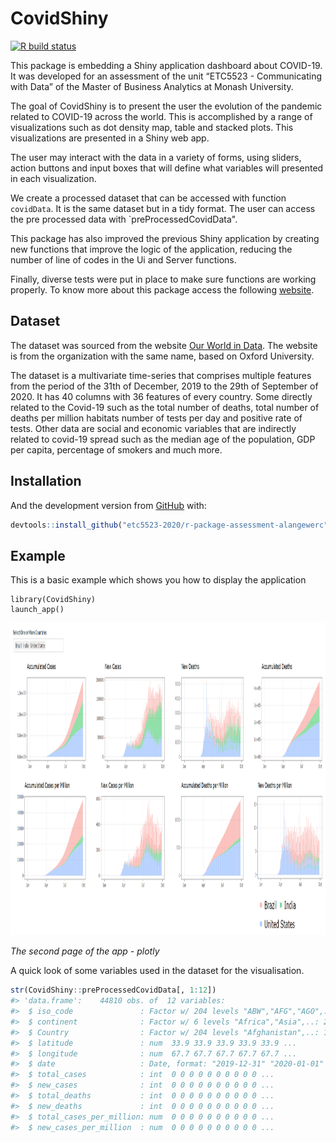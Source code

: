 
<!-- README.md is generated from README.Rmd. Please edit that file -->

# CovidShiny

<!-- badges: start -->

[![R build
status](https://github.com/etc5523-2020/r-package-assessment-alangewerc/workflows/R-CMD-check/badge.svg)](https://github.com/etc5523-2020/r-package-assessment-alangewerc/actions)
<!-- badges: end -->

This package is embedding a Shiny application dashboard about COVID-19.
It was developed for an assessment of the unit “ETC5523 - Communicating
with Data” of the Master of Business Analytics at Monash University.

The goal of CovidShiny is to present the user the evolution of the
pandemic related to COVID-19 across the world. This is accomplished by a
range of visualizations such as dot density map, table and stacked
plots. This visualizations are presented in a Shiny web app.

The user may interact with the data in a variety of forms, using
sliders, action buttons and input boxes that will define what variables
will presented in each visualization.

We create a processed dataset that can be accessed with function
`covidData`. It is the same dataset but in a tidy format. The user can
access the pre processed data with \`preProcessedCovidData".

This package has also improved the previous Shiny application by
creating new functions that improve the logic of the application,
reducing the number of line of codes in the Ui and Server functions.

Finally, diverse tests were put in place to make sure functions are
working properly. To know more about this package access the following
[website](https://etc5523-2020.github.io/r-package-assessment-alangewerc/).

## Dataset

The dataset was sourced from the website [Our World in
Data](https://ourworldindata.org/coronavirus/country/bolivia?country=~BOL).
The website is from the organization with the same name, based on Oxford
University.

The dataset is a multivariate time-series that comprises multiple
features from the period of the 31th of December, 2019 to the 29th of
September of 2020. It has 40 columns with 36 features of every country.
Some directly related to the Covid-19 such as the total number of
deaths, total number of deaths per million habitats number of tests per
day and positive rate of tests. Other data are social and economic
variables that are indirectly related to covid-19 spread such as the
median age of the population, GDP per capita, percentage of smokers and
much more.

## Installation

And the development version from [GitHub](https://github.com/) with:

``` r
devtools::install_github("etc5523-2020/r-package-assessment-alangewerc")
```

## Example

This is a basic example which shows you how to display the application

``` example
library(CovidShiny)
launch_app()
```

<img src="image/app.png" height = '500' width="1000"/>

*The second page of the app - plotly*

A quick look of some variables used in the dataset for the
visualisation.

``` r
str(CovidShiny::preProcessedCovidData[, 1:12])
#> 'data.frame':    44810 obs. of  12 variables:
#>  $ iso_code               : Factor w/ 204 levels "ABW","AFG","AGO",..: 2 2 2 2 2 2 2 2 2 2 ...
#>  $ continent              : Factor w/ 6 levels "Africa","Asia",..: 2 2 2 2 2 2 2 2 2 2 ...
#>  $ Country                : Factor w/ 204 levels "Afghanistan",..: 1 1 1 1 1 1 1 1 1 1 ...
#>  $ latitude               : num  33.9 33.9 33.9 33.9 33.9 ...
#>  $ longitude              : num  67.7 67.7 67.7 67.7 67.7 ...
#>  $ date                   : Date, format: "2019-12-31" "2020-01-01" ...
#>  $ total_cases            : int  0 0 0 0 0 0 0 0 0 0 ...
#>  $ new_cases              : int  0 0 0 0 0 0 0 0 0 0 ...
#>  $ total_deaths           : int  0 0 0 0 0 0 0 0 0 0 ...
#>  $ new_deaths             : int  0 0 0 0 0 0 0 0 0 0 ...
#>  $ total_cases_per_million: num  0 0 0 0 0 0 0 0 0 0 ...
#>  $ new_cases_per_million  : num  0 0 0 0 0 0 0 0 0 0 ...
```
